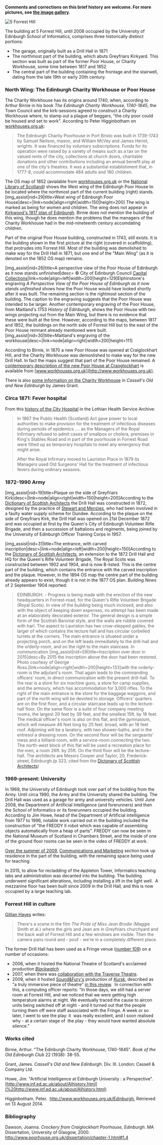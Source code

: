 **Comments and corrections on this brief history are welcome. For more
pictures, see [the image gallery](/image/tid/3).**

![5 Forrest Hill](images/DSCF1168-small.JPG)

The building at 5 Forrest Hill, until 2008 occupied by the University
of Edinburgh School of Informatics, comprises three historically
distinct portions:

-   The garage, originally built as a Drill Hall in 1871
-   The northmost part of the building, which abuts Greyfriars Kirkyard.
    This section was built as part of the former Poor House, or Charity
    Workhouse, some time between 1817 and 1852
-   The central part of the building containing the frontage and the
    stairwell, dating from the late 19th or early 20th century.

### North Wing: The Edinburgh Charity Workhouse or Poor House

The Charity Workhouse has its origins around 1740, when, according to
Arthur Birnie in his book *The Edinburgh Charity Workhouse, 1740-1845*,
the Town Council and the kirk-sessions agreed to construct a Charity
Workhouse where, to stamp out a plague of beggars, "the city poor could
be housed and set to work". According to Peter Higginbotham on
[workhouses.org.uk](http://www.workhouses.org.uk/Edinburgh):

> The Edinburgh Charity Poorhouse in Port Bristo was built in 1739-1743
> by Samuel Neilson, mason, and William McVey and James Heriot, wrights.
> It was financed by voluntary subscriptions. Funds for its operation
> were raised by a variety of means such as a tax on the valued rents of
> the city, collections at church doors, charitable donations and other
> contributions including an annual benefit play at one of the city's
> theatres. It was a substantial establishment that, in 1777-8, could
> accommodate 484 adults and 180 children.

The OS map of 1852 (avialable from
[workhouses.org.uk](http://www.workhouses.org.uk/Edinburgh) or the
[National Library of
Scotland](http://www.nls.uk/maps/townplans/edinburgh1056_1_sw.html))
shows the West wing of the Edinburgh Poor House to be located where the
northmost part of the current building (right) stands.
\[img\_assist|nid=29|title=West wing of Edinburgh Poor
House|desc=|link=node|align=right|width=150|height=200\] The wing is
marked as being for women and children. The wing does not appear in
[Kirkwood's 1817 plan of
Edinburgh](http://www.nls.uk/maps/early/416.html). Birnie does not
mention the building of this wing, though he does mention the problems
that the managers of the Charity Workhouse had in the mid-nineteenth
century accomdating children.

Part of the original Poor House building, constructed in 1743, still
exists. It is the building shown in the first picture at the right
(covered in scaffolding), that protrudes into Forrest Hill. Most of the
building was demolished to make way for the Drill Hall in 1871, but one
end of the "Main Wing" (as it is denoted on the 1852 OS map) remains.

\[img\_assist|nid=26|title=A perspective view of the Poor House of
Edinburgh as it now stands unfinished|desc= © City of Edinburgh Council
[Capital
Collections](http://www.capitalcollections.org.uk/)|link=node|align=left|width=200|height=129\]Elphinstone's
engraving *A Perspective View of the Poor House of Edinburgh as it now
stands unfinished* shows how the Poor House would have looked shortly
after it was built. The remaining section is the rightmost section of
the building. The caption to the engraving suggests that the Poor House
was intended to be larger. Another contemporary engraving of the Poor
House, from Maitland's 1753 *History of Edinburgh*, shows the Poor House
with two wings projecting out from the Main Wing, but there is no
evidence that these were built at the time. However, according to the
maps, between 1817 and 1852, the buildings on the north side of Forrest
Hill but to the east of the Poor House remnant already mentioned were
built.\[img\_assist|nid=30|title=Maitland's engraving of the
workhouse|desc=|link=node|align=right|width=200|height=111\]

According to Birnie, in 1870 a new Poor House was opened at
Craiglockhart Hill, and the Charity Workhouse was demonlished to make
way for the new Drill Hall. In fact the maps suggest that part of the
Poor House remained. A [contemporary description of the new Poor House
at Craoglockhart](http://www.workhouses.org.uk/Edinburgh) is available
from [www.workhouses.org.uk](http://www.workhouses.org.uk).

There is also [some information on the Charity
Workhouse](http://www.oldandnewedinburgh.co.uk/volume4/page144.html) in
*Cassell's Old and New Edinburgh* by James Grant.

### Circa 1871: Fever hospital

From this [history of the City
Hospital](http://www.lhsa.lib.ed.ac.uk/exhibits/hosp_hist/city.htm) in
the Lothian Health Service Archive:

> In 1867 the Public Health (Scotland) Act gave power to local
> authorities to make provision for the treatment of infectious diseases
> during periods of epidemics .... as the Managers of the Royal
> Infirmary refused to admit cases of smallpox or cholera, premises in
> King's Stables Road and in part of the poorhouse in Forrest Road were
> fitted up as temporary hospitals to meet any emergency that might
> arise.
>
> After the Royal Infirmary moved to Lauriston Place in 1879 its
> Managers used Old Surgeons' Hall for the treatment of infectious
> fevers during ordinary seasons.

### 1872-1990 Army

\[img\_assist|nid=19|title=Plaque on the side of Greyfriars
Kirk|desc=|link=node|align=right|width=150|height=200\]According to the
[Dictionary of Scottish
Architects](http://www.scottisharchitects.org.uk/building_full.php?id=208853)
the Drill Hall was constructed in 1872, designed by the practice of
[Stewart and
Menzies](http://www.scottisharchitects.org.uk/architect_full.php?id=201733),
who had been involved in a faulty water supply scheme for Dundee.
According to the plaque on the side of Greyfriars Kirk, the Drill Hall
was opened on 21st December 1872 and was occupied at first by the
Queen's City of Edinburgh Volunteer Rifle Brigade, and then a succession
of battalions and regiments, being joined by the University of Edinburgh
Officer Training Corps in 1957.

\[img\_assist|nid=31|title=The entrance, with carved
inscription|desc=|link=node|align=left|width=200|height=150\]According
to the [Dictonary of Scottish
Architects](http://www.scottisharchitects.org.uk/building_full.php?id=201495),
an extension to the 1872 Drill Hall and HQ for the Queen's Rifle
Volunteer Brigade, The Royal Scots was constructed between 1902 and
1904, and is now B-listed. This is the centre part of the building,
which contains the entrance with the carved inscription and the plaque.
However, in the 1894 OS map the centre part of the building already
appears to exist, though it is not in the 1877 OS plan. *Building News*
of 2 September 1904 reported:

> EDINBURGH. - Progress is being made with the erection of the new
> headquarters in Forrest-road, for the Queen's Rifle Volunteer Brigade
> (Royal Scots). In view of the building being much inclosed, and also
> with the object of keeping down expenses, no attempt has been made at
> an elaborately decorated exterior. The general design is a simple form
> of the Scottish Baronial style, and the walls are rubble covered with
> harl. The aspect to Lauriston has two crow-stepped gables, the larger
> of which contains the lecture hall and has circular corbelled turrets
> at the corners. The main entrance is situated under a projecting
> porch, and on the left leads immediately to the drill-hall and the
> orderly-room, and on the right to the main staircase. In communication
> \[img\_assist|nid=59|title=Inscription over door in 2015|desc=By 2015
> the inscription above the door had been restored. Photo courtesy of
> George Ross.|link=node|align=right|width=200|height=133\]with the
> orderly-room is the adjutant's room. That again leads to the
> commanding officers’ room, in direct communication with the present
> drill-hall. To the rear is a store for six machine guns, a store for
> camp supplies, and the armoury, which has accommodation for 3,000
> rifles. To the right of the main entrance is the store for the baggage
> waggons, and part of the north wing will be devoted to storage.
> Officers' quarters are on the first floor, and a circular staircase
> leads up to the lecture-hall floor. On the same floor is a suite of
> four company meeting rooms, the largest 20 feet by 39 feet, and the
> smallest 15ft. by 18 feet. The medical officer's room is also on this
> flat, and the gymnasium, which will measure 46 feet long by 25 feet.
> broad, with an 18 feet roof. Adjoining will be a lavatory, with two
> shower-baths, and in the entresol a dressing room. On the second floor
> will be the sergeants' mess and a billiard-room, with a service-room
> connecting the two. The north-west block of this flat will be used a
> recreation place for the men, a room 26ft. by 25ft. On the third floor
> will be the lecture-hall. The architects are Messrs Cooper and Taylor,
> 20, Frederick-street, Edinburgh.(p 323, cited from the [Dictonary of
> Scottish
> Architects](http://www.scottisharchitects.org.uk/building_full.php?id=201495))

### 1969-present: University

In 1969, the University of Edinburgh took over part of the building from
the Army. Until circa 1990, the Army and the University shared the
building. The Drill Hall was used as a garage for army and university
vehicles. Until June 2008, the Department of Artificial Intelligence
(and forerunners) and then the School of Informatics or its forerunners
occupied the building. According to Jim Howe, head of the Department of
Artificial intelligence from 1977 to 1996, notable work carried out in
the building included the construction of "the FREDDY II robot which was
capable of assembling objects automatically from a heap of parts".
FREDDY can now be seen in the National Museum of Scotland in Chambers
Street, and the inside of one of the ground floor rooms can be seen in
the video of FREDDY at work.

[Over the summer of
2009](http://www.smg.estates.ed.ac.uk/docs/open/Paper6.6_SASG.pdf),
[Communications and
Marketing](http://www.ed.ac.uk/schools-departments/communications-marketing/about-us/contacts)
section took up residence in the part of the building, with the
remaining space being used for teaching.

In 2015, to allow for recladding of the Appleton Tower, Informatics
teaching labs and administration was decanted into the building. The
building underwent significant alterations, including installing a lift
in the light well.  A mezzanine floor has been built since 2009 in the
Drill Hall, and this is now occupied by a large teaching lab.

### Forrest Hill in culture

[Gillian Hayes](http://uk.linkedin.com/in/gillianhayes) writes:

> There's a scene in the film *The Pride of Miss Jean Brodie* (Maggie
> Smith et al.) where the girls and Jean are in Greyfriars churchyard
> and the back wall of Forrest Hill and a few windows are visible. Then
> the camera pans round and - pouf - we're in a completely different
> place.

The former Drill Hall has been used as a Fringe venue ([number
109](http://www.festivals.ed.ac.uk/venue_drill.asp)) on a number of
occasions:

-   2006, when it hosted the National Theatre of Scotland's acclaimed
    production
    [*Blackwatch*](http://www.festivals.ed.ac.uk/show_blackwatch.asp)
-   2007, when there was [collaboration with the Traverse
    Theatre](http://www.festivals.ed.ac.uk/venue_drill.asp).
-   2009, when it hosted [Sound&Fury's](http://www.soundandfury.org.uk)
    production of [*Kursk*](http://www.soundandfury.org.uk/kursk.html),
    described as "<span class="fullpost">a truly immersive piece of
    theatre" [in this
    review](http://www.viewfromthestalls.co.uk/2009/08/kursk-edinburgh-fringe-2009.html)</span>. 
    In connection with this, a computing officer reports: "In those
    days, we still had a server room at Forrest Hill, and we noticed
    that we were getting high temperature alarms at night. We eventually
    traced the cause to aircon units being switched off at night - and
    it turned out that the people turning them off were staff associated
    with the Fringe. A week or so later, I went to see the play: it  was
    really excellent, and I soon realised why - at a certain stage of 
    the play - they would have wanted absolute silence."

### Works cited

Birnie, Arthur. "The Edinburgh Charity Workhouse, 1740-1845". *Book of
the Old Edinburgh Club* 22 (1938): 38-55.

Grant, James. *Cassell's Old and New Edinburgh*. Div. III. London:
Cassell & Company Ltd.

Howe, Jim. "Artificial Intelligence at Edinburgh University : a
Perspective".[http://www.inf.ed.ac.uk/about/AIhistory.html](%20http://www.inf.ed.ac.uk/about/AIhistory.html)

Higginbotham, Peter.  <http://www.workhouses.org.uk/Edinburgh>,
Retrieved on 13 August 2014.

### Bibliography

Dawson, Joanna. *Crockery from Craiglockhart Poorhouse, Edinburgh*. MA
Dissertation, University of Glasgow, 2000.
<http://www.poorhouse.org.uk/dissertation/chapter-1.html#1.4>
